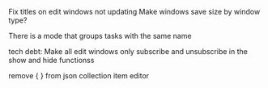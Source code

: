 ﻿Fix titles on edit windows not updating
Make windows save size by window type?

There is a mode that groups tasks with the same name


tech debt:
Make all edit windows only subscribe and unsubscribe in the show and hide functionss















remove { } from json collection item editor